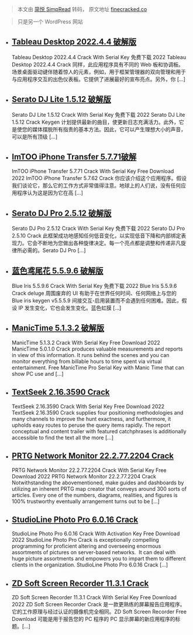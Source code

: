 > 本文由 [简悦 SimpRead](http://ksria.com/simpread/) 转码， 原文地址 [finecracked.co](https://finecracked.co/page/9/)

> 只是另一个 WordPress 网站

*   [Tableau Desktop 2022.4.4 破解版](https://finecracked.co/tableau-desktop-crack/)
    -----------------------------------------------------------------------------
    
    Tableau Desktop 2022.4.4 Crack With Serial Key 免费下载 2022 Tableau Desktop 2022.4.4 Crack 同样，此应用程序具有不同的 Web 板和协调板。场景桌面驱动键伴随着惊人的元素，例如，用于框架管理器的双向管理和用于与应用程序交互的出色仪表板。它提供了进展最好的宣布亮点。另外，你 […]
    
*   [Serato DJ Lite 1.5.12 破解版](https://finecracked.co/serato-dj-lite-crack/)
    -------------------------------------------------------------------------
    
    Serato DJ Lite 1.5.12 Crack With Serial Key 免费下载 2022 Serato DJ Lite 1.5.12 Crack Keygen 计划提供最新的曲目，使更新日志充满活力。此外，它是使您的媒体摆脱所有指责的基本方法。因此，它可以产生理想大小的声音，可以是所有顶级 […]
    
*   [ImTOO iPhone Transfer 5.7.71破解](https://finecracked.co/imtoo-iphone-transfer-crack/)
    -------------------------------------------------------------------------------------
    
    ImTOO iPhone Transfer 5.7.71 Crack With Serial Key Free Download 2022 ImTOO iPhone Transfer 5.7.62 Crack 你应该介绍这个应用程序。假设我们谈论它，那么它的工作方式非常值得注意。地球上的人们说，没有任何应用程序认为这是因为它在高 [...]
    
*   [Serato DJ Pro 2.5.12 破解版](https://finecracked.co/serato-dj-pro-crack/)
    -----------------------------------------------------------------------
    
    Serato DJ Pro 2.5.12 Crack With Serial Key 免费下载 2022 Serato DJ Pro 2.5.10 Crack 此框架成功地感知任何低音变化，以实现低音下降和内部绑定表现力。它会不断地为您做出各种旋律决定。每一个亮点都是调整和传递非凡旋律所必需的。Serato DJ Pro […]
    
*   [蓝色鸢尾花 5.5.9.6 破解版](https://finecracked.co/blue-iris-crack/)
    ------------------------------------------------------------
    
    Blue Iris 5.5.9.6 Crack With Serial Key 免费下载 2022 Blue Iris 5.5.9.6 Crack deluge 周围废弃的 UI 有助于在世界任何时间、任何网络上与您的 Blue iris keygen v5.5.5.9 间接交互-启用装置而不会遇到任何困难。因此，假设 IP 发生变化，它也会发生变化。蓝色虹膜 […]
    
*   [ManicTime 5.1.3.2 破解版](https://finecracked.co/manictime-crack/)
    ----------------------------------------------------------------
    
    ManicTime 5.1.3.2 Crack With Serial Key Free Download 2022 ManicTime 5.0.1.0 Crack produces valuable measurements and reports in view of this information. It runs behind the scenes and you can monitor everything from billable hours to time spent via virtual entertainment. Free ManicTime Pro Serial Key with Manic Time that can show PC use and […]
    
*   [TextSeek 2.16.3590 Crack](https://finecracked.co/textseek-crack/)
    ------------------------------------------------------------------
    
    TextSeek 2.16.3590 Crack With Serial Key Free Download 2022 TextSeek 2.16.3590 Crack supplies four positioning methodologies and many channels to improve the hunt exactness, and furthermore, it upholds easy routes to peruse the query items rapidly. The report conceptual and content trailer with featured catchphrases is additionally accessible to find the text all the more […]
    
*   [PRTG Network Monitor 22.2.77.2204 Crack](https://finecracked.co/prtg-network-monitor-crack/)
    ---------------------------------------------------------------------------------------------
    
    PRTG Network Monitor 22.2.77.2204 Crack With Serial Key Free Download 2022 PRTG Network Monitor 22.2.77.2204 Crack Notwithstanding the abovementioned, make guides and dashboards by utilizing an inherent PRTG map creator that conveys around 300 sorts of articles. Every one of the numbers, diagrams, realities, and figures is 100% trustworthy eventually arrangement turns out to be […]
    
*   [StudioLine Photo Pro 6.0.16 Crack](https://finecracked.co/studioline-photo-pro-crack/)
    ---------------------------------------------------------------------------------------
    
    StudioLine Photo Pro 6.0.16 Crack With Activation Key Free Download 2022 StudioLine Photo Pro Crack is exceptionally compelling programming for proficient altering and overseeing enormous assortments of pictures on server-based networks.  It can deal with huge picture assortments and empowers you to impart them to different clients in the organization. StudioLine Photo Pro 6.0.16 Crack […]
    
*   [ZD Soft Screen Recorder 11.3.1 Crack](https://finecracked.co/zd-soft-screen-recorder-crack/)
    ---------------------------------------------------------------------------------------------
    
    ZD Soft Screen Recorder 11.3.1 Crack With Serial Key Free Download 2022 ZD Soft Screen Recorder Crack 是一款更熟练的屏幕报告应用程序。它的工作原理与经过认证的摄像机完全相同。ZD Soft Screen Recorder Free Download 可能是用于报告您的 PC 程序的 PC 显示屏幕的新应用程序的标题。[…]